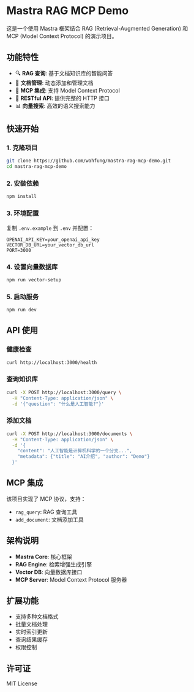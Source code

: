 # Mastra RAG MCP Demo

这是一个使用 Mastra 框架结合 RAG (Retrieval-Augmented Generation) 和 MCP (Model Context Protocol) 的演示项目。

## 功能特性

- 🔍 **RAG 查询**: 基于文档知识库的智能问答
- 📄 **文档管理**: 动态添加和管理文档
- 🔌 **MCP 集成**: 支持 Model Context Protocol
- 🚀 **RESTful API**: 提供完整的 HTTP 接口
- 📊 **向量搜索**: 高效的语义搜索能力

## 快速开始

### 1. 克隆项目

```bash
git clone https://github.com/wahfung/mastra-rag-mcp-demo.git
cd mastra-rag-mcp-demo
```

### 2. 安装依赖

```bash
npm install
```

### 3. 环境配置

复制 `.env.example` 到 `.env` 并配置：

```env
OPENAI_API_KEY=your_openai_api_key
VECTOR_DB_URL=your_vector_db_url
PORT=3000
```

### 4. 设置向量数据库

```bash
npm run vector-setup
```

### 5. 启动服务

```bash
npm run dev
```

## API 使用

### 健康检查

```bash
curl http://localhost:3000/health
```

### 查询知识库

```bash
curl -X POST http://localhost:3000/query \
  -H "Content-Type: application/json" \
  -d '{"question": "什么是人工智能?"}'
```

### 添加文档

```bash
curl -X POST http://localhost:3000/documents \
  -H "Content-Type: application/json" \
  -d '{
    "content": "人工智能是计算机科学的一个分支...",
    "metadata": {"title": "AI介绍", "author": "Demo"}
  }'
```

## MCP 集成

该项目实现了 MCP 协议，支持：

- `rag_query`: RAG 查询工具
- `add_document`: 文档添加工具

## 架构说明

- **Mastra Core**: 核心框架
- **RAG Engine**: 检索增强生成引擎
- **Vector DB**: 向量数据库接口
- **MCP Server**: Model Context Protocol 服务器

## 扩展功能

- 支持多种文档格式
- 批量文档处理
- 实时索引更新
- 查询结果缓存
- 权限控制

## 许可证

MIT License
